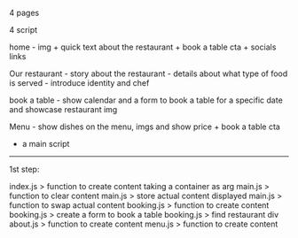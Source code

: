 4 pages

4 script 

home - img + quick text about the restaurant + book a table cta + socials links

Our restaurant - story about the restaurant - details about what type of food is served - introduce identity and chef

book a table - show calendar and a form to book a table for a specific date and showcase restaurant img 

Menu - show dishes on the menu, imgs and show price  + book a table cta


+ a main script 

----


1st step: 

index.js > function to create content taking a container as arg
main.js > function to clear content 
main.js > store actual content displayed
main.js > function to swap actual content
booking.js > function to create content 
booking.js > create a form to book a table
booking.js > find restaurant div
about.js > function to create content
menu.js > function to create content
         



